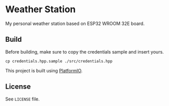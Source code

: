 # Weather Station

My personal weather station based on ESP32 WROOM 32E board.

## Build

Before building, make sure to copy the credentials sample and insert yours.

```shell
cp credentials.hpp.sample ./src/credentials.hpp
```

This project is built using [PlatformIO](https://platformio.org/).

## License

See `LICENSE` file.
